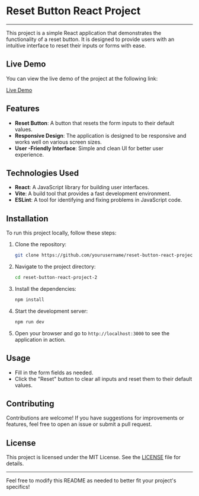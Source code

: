 # Reset Button React Project

---

This project is a simple React application that demonstrates the functionality of a reset button. It is designed to provide users with an intuitive interface to reset their inputs or forms with ease.

## Live Demo

You can view the live demo of the project at the following link:

[Live Demo](https://reset-button-react-project-2.vercel.app/)

## Features

- **Reset Button**: A button that resets the form inputs to their default values.
- **Responsive Design**: The application is designed to be responsive and works well on various screen sizes.
- **User -Friendly Interface**: Simple and clean UI for better user experience.

## Technologies Used

- **React**: A JavaScript library for building user interfaces.
- **Vite**: A build tool that provides a fast development environment.
- **ESLint**: A tool for identifying and fixing problems in JavaScript code.

## Installation

To run this project locally, follow these steps:

1. Clone the repository:
   ```bash
   git clone https://github.com/yourusername/reset-button-react-project-2.git
   ```

2. Navigate to the project directory:
   ```bash
   cd reset-button-react-project-2
   ```

3. Install the dependencies:
   ```bash
   npm install
   ```

4. Start the development server:
   ```bash
   npm run dev
   ```

5. Open your browser and go to `http://localhost:3000` to see the application in action.

## Usage

- Fill in the form fields as needed.
- Click the "Reset" button to clear all inputs and reset them to their default values.

## Contributing

Contributions are welcome! If you have suggestions for improvements or features, feel free to open an issue or submit a pull request.

## License

This project is licensed under the MIT License. See the [LICENSE](LICENSE) file for details.

---

Feel free to modify this README as needed to better fit your project's specifics!
